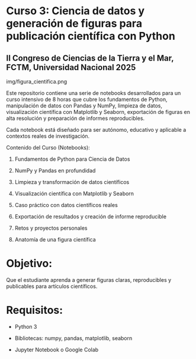 # Curso 3: Ciencia de datos y generación de figuras para publicación científica con Python
## II Congreso de Ciencias de la Tierra y el Mar, FCTM, Universidad Nacional 2025

img/figura_cientifica.png

Este repositorio contiene una serie de notebooks desarrollados para un curso intensivo de 8 horas que cubre los fundamentos de Python, manipulación de datos con Pandas y NumPy, limpieza de datos, visualización científica con Matplotlib y Seaborn, exportación de figuras en alta resolución y preparación de informes reproducibles.

Cada notebook está diseñado para ser autónomo, educativo y aplicable a contextos reales de investigación.

Contenido del Curso (Notebooks):

1. Fundamentos de Python para Ciencia de Datos

2. NumPy y Pandas en profundidad

3. Limpieza y transformación de datos científicos

4. Visualización científica con Matplotlib y Seaborn

5. Caso práctico con datos científicos reales

6. Exportación de resultados y creación de informe reproducible

7. Retos y proyectos personales

8. Anatomía de una figura científica

# Objetivo:
Que el estudiante aprenda a generar figuras claras, reproducibles y publicables para artículos científicos.

# Requisitos:

* Python 3

* Bibliotecas: numpy, pandas, matplotlib, seaborn

* Jupyter Notebook o Google Colab


